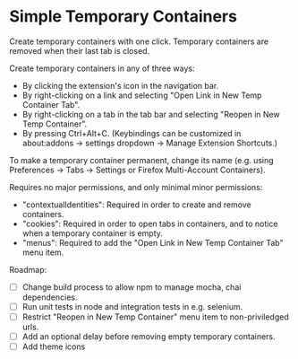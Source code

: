 # Simple Temporary Containers

Create temporary containers with one click.  Temporary containers are removed
when their last tab is closed.

Create temporary containers in any of three ways:
* By clicking the extension's icon in the navigation bar.
* By right-clicking on a link and selecting "Open Link in New Temp Container Tab".
* By right-clicking on a tab in the tab bar and selecting "Reopen in New Temp Container".
* By pressing Ctrl+Alt+C. (Keybindings can be customized in about:addons -> settings dropdown -> Manage Extension Shortcuts.)

To make a temporary container permanent, change its name (e.g. using Preferences -> Tabs -> Settings or Firefox Multi-Account Containers).

Requires no major permissions, and only minimal minor permissions:
* "contextualIdentities": Required in order to create and remove containers.
* "cookies": Required in order to open tabs in containers, and to notice when a temporary container is empty.
* "menus": Required to add the "Open Link in New Temp Container Tab" menu item.

Roadmap:
- [ ] Change build process to allow npm to manage mocha, chai dependencies.
- [ ] Run unit tests in node and integration tests in e.g. selenium.
- [ ] Restrict "Reopen in New Temp Container" menu item to non-priviledged urls.
- [ ] Add an optional delay before removing empty temporary containers.
- [ ] Add theme icons
